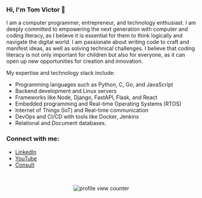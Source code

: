 ### Hi, I'm Tom Victor 👋

I am a computer programmer, entrepreneur, and technology enthusiast. I am deeply committed to empowering the next generation with computer and coding literacy, as I believe it is essential for them to think logically and navigate the digital world. I am passionate about writing code to craft and manifest ideas, as well as solving technical challenges. I believe that coding literacy is not only important for children but also for everyone, as it can open up new opportunities for creation and innovation.

My expertise and technology stack include:

* Programming languages such as Python, C, Go, and JavaScript
* Backend development and Linux servers
* Frameworks like Node, Django, FastAPI, Flask, and React
* Embedded programming and Real-time Operating Systems (RTOS)
* Internet of Things (IoT) and Real-time communication
* DevOps and CI/CD with tools like Docker, Jenkins
* Relational and Document databases.


<h3 align="left">Connect with me:</h3>
<ul>
  <li><a href="https://www.linkedin.com/in/vjtomvictor/" target="blank">LinkedIn</a></li>
  <li><a href="https://www.youtube.com/@tomvictor" target="blank">YouTube</a></li>
  <li><a href="https://topmate.io/tom" target="blank">Consult</a></li>
</ul>

<br>
<p align="center">
    <img src="https://komarev.com/ghpvc/?username=tomvictor&color=0079fa&style=flat-square&label=PROFILE+VIEWS" alt="profile view counter">
</p> <br>
